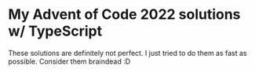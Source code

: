 # My Advent of Code 2022 solutions w/ TypeScript

These solutions are definitely not perfect. I just tried to do them as fast as possible. Consider them braindead :D
